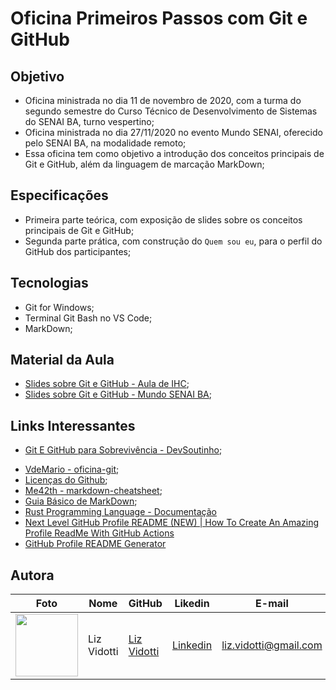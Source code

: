 # Oficina Primeiros Passos com Git e GitHub

## Objetivo

* Oficina ministrada no dia 11 de novembro de 2020, com a turma do segundo semestre do Curso Técnico de Desenvolvimento de Sistemas do SENAI BA, turno vespertino; 
* Oficina ministrada no dia 27/11/2020 no evento Mundo SENAI, oferecido pelo SENAI BA, na modalidade remoto; 
* Essa oficina tem como objetivo a introdução dos conceitos principais de Git e GitHub, além da linguagem de marcação MarkDown; 

## Especificações

* Primeira parte teórica, com exposição de slides sobre os conceitos principais de Git e GitHub; 
* Segunda parte prática, com construção do `Quem sou eu`, para o perfil do GitHub dos participantes; 

## Tecnologias

* Git for Windows; 
* Terminal Git Bash no VS Code; 
* MarkDown; 

## Material da Aula

* [Slides sobre Git e GitHub - Aula de IHC](https://github.com/lizvidotti91/primeiros-passos-git-e-github/blob/main/ihc-senai-ba/Primeiros%20Passos%20com%20o%20Github.pdf); 
* [Slides sobre Git e GitHub - Mundo SENAI BA](https://github.com/lizvidotti91/primeiros-passos-git-e-github/blob/main/mundo-senai/Primeiros%20Passos%20com%20o%20Github-%20Mundo%20SENAI.pdf); 

## Links Interessantes

- [Git E GitHub para Sobrevivência - DevSoutinho](https://www.youtube.com/playlist?list=PLh2Y_pKOa4Uf-cUQOVNGlz_GVHx8QYoE6);
* [VdeMario - oficina-git](https://github.com/vdemario/oficina-git); 
* [Licenças do Github](https://github.com/webfatorial/escolhaumalicenca.com.br); 
* [Me42th - markdown-cheatsheet](https://github.com/me42th/markdown-cheatsheet); 
* [Guia Básico de MarkDown](https://docs.pipz.com/central-de-ajuda/learning-center/guia-basico-de-markdown#open); 
* [Rust Programming Language - Documentação](https://doc.rust-lang.org/book/)
* [Next Level GitHub Profile README (NEW) | How To Create An Amazing Profile ReadMe With GitHub Actions](https://www.youtube.com/watch?v=ECuqb5Tv9qI&feature=emb_title)
* [GitHub Profile README Generator](https://rahuldkjain.github.io/gh-profile-readme-generator/)

## Autora

| Foto                                       | Nome        | GitHub                                         | Likedin                                                 | E-mail                |
| ------------------------------------------ | ----------- | ---------------------------------------------- | ------------------------------------------------------- | --------------------- |
| <img src="./img/perfil.png" width="100px"> | Liz Vidotti | [Liz Vidotti](https://github.com/lizvidotti91) | [Linkedin](https://www.linkedin.com/in/elisetevidotti/) | liz.vidotti@gmail.com |
